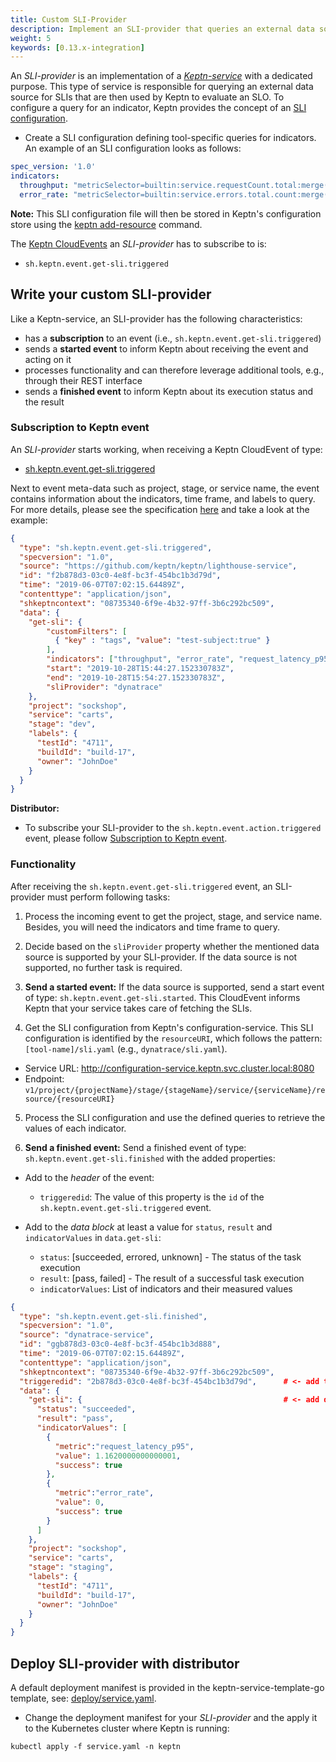 ```yaml
---
title: Custom SLI-Provider
description: Implement an SLI-provider that queries an external data source for SLIs.
weight: 5
keywords: [0.13.x-integration]
---
```


An *SLI-provider* is an implementation of a [*Keptn-service*](../custom_integration/#keptn-service) with a dedicated purpose. This type of service is responsible for querying an external data source for SLIs that are then used by Keptn to evaluate an SLO. To configure a query for an indicator, Keptn provides the concept of an [SLI configuration](https://github.com/keptn/spec/blob/0.2.2/service_level_indicator.md#service-level-indicators-sli).

* Create a SLI configuration defining tool-specific queries for indicators. An example of an SLI configuration looks as follows:

```yaml
spec_version: '1.0'
indicators:
  throughput: "metricSelector=builtin:service.requestCount.total:merge(\"dt.entity.service\"):sum&entitySelector=type(SERVICE),tag(keptn_project:$PROJECT),tag(keptn_stage:$STAGE),tag(keptn_service:$SERVICE),tag(keptn_deployment:$DEPLOYMENT)"
  error_rate: "metricSelector=builtin:service.errors.total.count:merge(\"dt.entity.service\"):avg&entitySelector=type(SERVICE),tag(keptn_project:$PROJECT),tag(keptn_stage:$STAGE),tag(keptn_service:$SERVICE),tag(keptn_deployment:$DEPLOYMENT)"
```

**Note:** This SLI configuration file will then be stored in Keptn's configuration store using the [keptn add-resource](../../reference/cli/commands/keptn_add-resource) command.

The [Keptn CloudEvents](#cloudevents) an *SLI-provider* has to subscribe to is:

- `sh.keptn.event.get-sli.triggered`

## Write your custom SLI-provider

Like a Keptn-service, an SLI-provider has the following characteristics: 

* has a **subscription** to an event (i.e., `sh.keptn.event.get-sli.triggered`)
* sends a **started event** to inform Keptn about receiving the event and acting on it
* processes functionality and can therefore leverage additional tools, e.g., through their REST interface
* sends a **finished event** to inform Keptn about its execution status and the result

### Subscription to Keptn event

An *SLI-provider* starts working, when receiving a Keptn CloudEvent of type:

- [sh.keptn.event.get-sli.triggered](https://github.com/keptn/spec/blob/0.2.2/cloudevents.md#get-sli) 

Next to event meta-data such as project, stage, or service name, the event contains information about the indicators, time frame, and labels to query. For more details, please see the specification [here](https://github.com/keptn/spec/blob/0.2.2/cloudevents.md#get-sli) and take a look at the example: 

```json
{
  "type": "sh.keptn.event.get-sli.triggered",
  "specversion": "1.0",
  "source": "https://github.com/keptn/keptn/lighthouse-service",
  "id": "f2b878d3-03c0-4e8f-bc3f-454bc1b3d79d",
  "time": "2019-06-07T07:02:15.64489Z",
  "contenttype": "application/json",
  "shkeptncontext": "08735340-6f9e-4b32-97ff-3b6c292bc509",
  "data": {
    "get-sli": {
        "customFilters": [
          { "key" : "tags", "value": "test-subject:true" }
        ],
        "indicators": ["throughput", "error_rate", "request_latency_p95"],
        "start": "2019-10-28T15:44:27.152330783Z",
        "end": "2019-10-28T15:54:27.152330783Z",
        "sliProvider": "dynatrace"
    },
    "project": "sockshop",
    "service": "carts",
    "stage": "dev",
    "labels": {
      "testId": "4711",
      "buildId": "build-17",
      "owner": "JohnDoe"
    }
  }
}
```

**Distributor:**

* To subscribe your SLI-provider to the `sh.keptn.event.action.triggered` event, please follow [Subscription to Keptn event](../custom_integration/#subscription-to-keptn-event).


### Functionality


After receiving the `sh.keptn.event.get-sli.triggered` event, an SLI-provider must perform following tasks:

1. Process the incoming event to get the project, stage, and service name. Besides, you will need the indicators and time frame to query.  

2. Decide based on the `sliProvider` property whether the mentioned data source is supported by your SLI-provider. If the data source is not supported, no further task is required.

3. **Send a started event:** If the data source is supported, send a start event of type: `sh.keptn.event.get-sli.started`. This CloudEvent informs Keptn that your service takes care of fetching the SLIs. 

4. Get the SLI configuration from Keptn's configuration-service. This SLI configuration is identified by the `resourceURI`, which follows the pattern: `[tool-name]/sli.yaml` (e.g., `dynatrace/sli.yaml`). 
  * Service URL: http://configuration-service.keptn.svc.cluster.local:8080
  * Endpoint: `v1/project/{projectName}/stage/{stageName}/service/{serviceName}/resource/{resourceURI}`

5. Process the SLI configuration and use the defined queries to retrieve the values of each indicator. 

6. **Send a finished event:** Send a finished event of type: `sh.keptn.event.get-sli.finished` with the added properties:  

  * Add to the *header* of the event: 
      * `triggeredid`: The value of this property is the `id` of the `sh.keptn.event.get-sli.triggered` event. 

  * Add to the *data block* at least a value for `status`, `result` and `indicatorValues` in `data.get-sli`:
      * `status`: [succeeded, errored, unknown] - The status of the task execution
      * `result`: [pass, failed] - The result of a successful task execution
      * `indicatorValues`: List of indicators and their measured values

```json
{
  "type": "sh.keptn.event.get-sli.finished",
  "specversion": "1.0",
  "source": "dynatrace-service",
  "id": "ggb878d3-03c0-4e8f-bc3f-454bc1b3d888",
  "time": "2019-06-07T07:02:15.64489Z",
  "contenttype": "application/json",
  "shkeptncontext": "08735340-6f9e-4b32-97ff-3b6c292bc509",
  "triggeredid": "2b878d3-03c0-4e8f-bc3f-454bc1b3d79d",      # <- add triggeredid
  "data": {
    "get-sli": {                                             # <- add data.get-sli
      "status": "succeeded",
      "result": "pass",
      "indicatorValues": [
        {
          "metric":"request_latency_p95",
          "value": 1.1620000000000001,
          "success": true
        },
        {
          "metric":"error_rate",
          "value": 0,
          "success": true
        }
      ]
    },
    "project": "sockshop",
    "service": "carts",
    "stage": "staging",
    "labels": {
      "testId": "4711",
      "buildId": "build-17",
      "owner": "JohnDoe"
    }
  }
}
``` 

## Deploy SLI-provider with distributor

A default deployment manifest is provided in the keptn-service-template-go template, see: [deploy/service.yaml](https://github.com/keptn-sandbox/keptn-service-template-go/blob/main/deploy/service.yaml). 

* Change the deployment manifest for your *SLI-provider* and the apply it to the Kubernetes cluster where Keptn is running:

```console
kubectl apply -f service.yaml -n keptn
```
